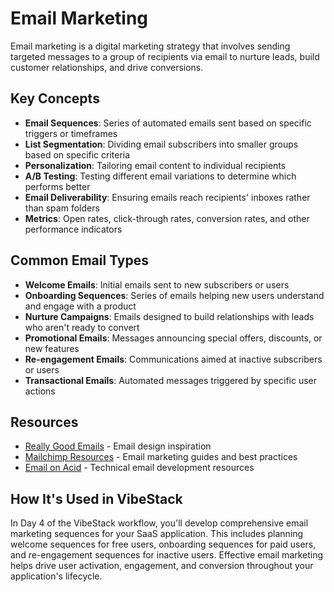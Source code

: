 # Email Marketing

Email marketing is a digital marketing strategy that involves sending targeted messages to a group of recipients via email to nurture leads, build customer relationships, and drive conversions.

## Key Concepts

- **Email Sequences**: Series of automated emails sent based on specific triggers or timeframes
- **List Segmentation**: Dividing email subscribers into smaller groups based on specific criteria
- **Personalization**: Tailoring email content to individual recipients
- **A/B Testing**: Testing different email variations to determine which performs better
- **Email Deliverability**: Ensuring emails reach recipients' inboxes rather than spam folders
- **Metrics**: Open rates, click-through rates, conversion rates, and other performance indicators

## Common Email Types

- **Welcome Emails**: Initial emails sent to new subscribers or users
- **Onboarding Sequences**: Series of emails helping new users understand and engage with a product
- **Nurture Campaigns**: Emails designed to build relationships with leads who aren't ready to convert
- **Promotional Emails**: Messages announcing special offers, discounts, or new features
- **Re-engagement Emails**: Communications aimed at inactive subscribers or users
- **Transactional Emails**: Automated messages triggered by specific user actions

## Resources

- [Really Good Emails](https://reallygoodemails.com/) - Email design inspiration
- [Mailchimp Resources](https://mailchimp.com/resources/) - Email marketing guides and best practices
- [Email on Acid](https://www.emailonacid.com/blog/) - Technical email development resources

## How It's Used in VibeStack

In Day 4 of the VibeStack workflow, you'll develop comprehensive email marketing sequences for your SaaS application. This includes planning welcome sequences for free users, onboarding sequences for paid users, and re-engagement sequences for inactive users. Effective email marketing helps drive user activation, engagement, and conversion throughout your application's lifecycle. 